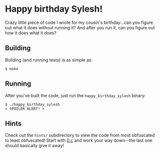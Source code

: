 # Happy birthday Sylesh!

Crazy little piece of code I wrote for my cousin's birthday...can you figure out what it does without running it? And after you run it, can you figure out how it does what it does?

## Building

Building (and running tests) is as simple as:

```
$ make
```

## Running

After you've built the code, just run the `happy_birthday_sylesh` binary:

```
$ ./happy_birthday_sylesh
< SPOILER ALERT! >
```

## Hints

Check out the `hints/` subdirectory to view the code from most obfuscated to least obfuscated! Start with [0.c](https://github.com/pdsouza/koans/blob/master/happy_birthday_sylesh/hints/0.c) and work your way down--the last one should basically give it away!
